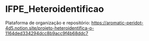 # IFPE_Heteroidentificao

Plataforma de organização e repositório: https://aromatic-peridot-4d5.notion.site/projeto-heteroidentifica-o-1164ded334294dcc8b9acc9f4b68ddc7
